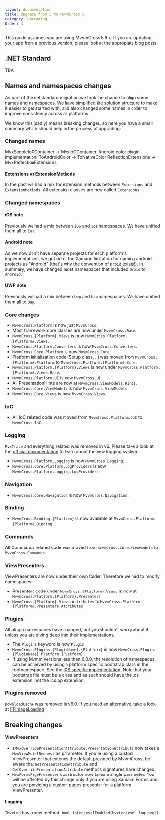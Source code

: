 ```yaml
---
layout: documentation
title: Upgrade from 5 to MvvmCross 6
category: Upgrading
Order: 3
---
```


This guide assumes you are using MvvmCross 5.6.x. If you are updating your app from a previous version, please look at the appropiate blog posts.

## .NET Standard

TBA

## Names and namespaces changes

As part of the netstandard migration we took the chance to align some names and namespaces. We have simplified the solution structure to make it easier to get started with, and also changed some names in order to improve consistency across all platforms.

We know this (sadly) means breaking changes, so here you have a small summary which should help in the process of upgrading:

### Changed names
MvxSimpleIoCContainer -> MvxIoCContainer.
Android color plugin implementation: ToAndroidColor -> ToNativeColor
ReflectionExtensions -> MvxReflectionExtensions

#### Extensions vs ExtensionMethods
In the past we had a mix for extension methods between `Extensions` and `ExtensionMethods`. All extension classes are now called `Extensions`.

### Changed namespaces

#### iOS note
Previously we had a mix between `iOS` and `Ios` namespaces. We have unified them all to `Ios`.

#### Android note
As we now don't have separate projects for each platform's implementations, we got rid of the Xamarin limitation for naming android projects as "Android" (that's why the convention of `Droid` exists!). In summary, we have changed most namespaces that included `Droid` to `Android`.

#### UWP note
Previously we had a mix between `Uwp` and `Uap` namespaces. We have unified them all to `Uap`.

### Core changes
- `MvvmCross.Platform` is now just `MvvmCross`.
- Most framework core classes are now under `MvvmCross.Base`.
- `MvvmCross.{Platform}.Views` is now `MvvmCross.Platform.{Platform}.Views`.
- `MvvmCross.Platform.Converters` is now `MvvmCross.Converters`.
- `MvvmCross.Core.Platform` is now `MvvmCross.Core`.
- Platform initialization code (Setup class, ..) was moved from `MvvmCross.{Platform}.Platform` to `MvvmCross.Platform.{Platform}.Core`.
- `MvvmCross.Platform.{Platform}.Views` is now under `MvvmCross.Platform.{Platform}.Views.Base`.
- `MvvmCross.Platform.UI` is now `MvvmCross.UI`.
- All PresentationHints are now at `MvvmCross.ViewModels.Hints`.
- `MvvmCross.Core.ViewModels` is now `MvvmCross.ViewModels`.
- `MvvmCross.Core.Views` is now `MvvmCross.Views`.

### IoC
- All IoC related code was moved from `MvvmCross.Platform.IoC` to `MvvmCross.IoC`.

### Logging
`MvxTrace` and everything related was removed in v6. Please take a look at the [official documentation](https://www.mvvmcross.com/documentation/fundamentals/logging) to learn about the new logging system.

- `MvvmCross.Platform.Logging` is now `MvvmCross.Logging`.
- `MvvmCross.Core.Platform.LogProviders` is now `MvvmCross.Platform.Logging.LogProviders`.

### Navigation
- `MvvmCross.Core.Navigation` is now `MvvmCross.Navigation`.

### Binding
- `MvvmCross.Binding.{Platform}` is now available at `MvvmCross.Platform.{Platform}.Binding`.

### Commands
All Commands related code was moved from `MvvmCross.Core.ViewModels` to `MvvmCross.Commands`.

### ViewPresenters
ViewPresenters are now under their own folder. Therefore we had to modify namespaces: 
- Presenters code under `MvvmCross.{Platform}.Views` is now at `MvvmCross.Platform.{Platform}.Presenters`
- `MvvmCross.{Platform}.Views.Attributes` to `MvvmCross.Platform.{Platform}.Presenters.Attributes` 

### Plugins
All plugin namespaces have changed, but you shouldn't worry about it unless you are diving deep into their implementations. 
- The `Plugins` keyword is now `Plugin`.
- `MvvmCross.Plugins.{PluginName}.{Platform}` is now `MvvmCross.Plugin.{PluginName}.Platform.{Platform}`
- If using Mvmm versions less than 6.0.0, the resolution of namespaces can be achieved by using a platform specific bootstrap class in the rootnamespace. See the [iOS specific implementation](https://github.com/MvvmCross/MvvmCross/blob/5.6.3/nuspec/iOSBootstrapContent/WebBrowserPluginBootstrap.cs.pp). Note that your bootstrap file must be a class and as such should have the .cs extension, not the .cs.pp extension.

### Plugins removed

`DownloadCache` was removed in v6.0. If you need an alternative, take a look at [FFImageLoading](https://github.com/luberda-molinet/FFImageLoading/wiki/MvvmCross)
## Breaking changes

#### ViewPresenters 
- `IMvxOverridePresentationAttribute.PresentationAttribute` now takes a `MvxViewModelRequest` as parameter. 
If you're using a custom ViewPresenter that extends the default provided by MvvmCross, be aware that `GetPresentationAttribute` and `GetOverridePresentationAttribute` methods signatures have changed.
- `MvxFormsPagePresenter` constructor now takes a single parameter. You will be affected by this change only if you are using Xamarin Forms and you are providing a custom pages presenter for a platform ViewPresenter.

#### Logging

`IMvxLog` has a new method: `bool IsLogLevelEnabled(MvxLogLevel logLevel)`.
